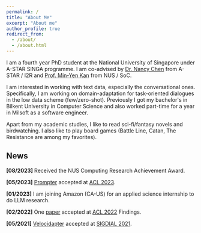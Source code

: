 ```yaml
---
permalink: /
title: "About Me"
excerpt: "About me"
author_profile: true
redirect_from: 
  - /about/
  - /about.html
---
```


I am a fourth year PhD student at the National University of Singapore under A-STAR SINGA programme. I am co-advised by [Dr. Nancy Chen](https://sites.google.com/site/nancyfchen/home?pli=1) from A-STAR / I2R and [Prof. Min-Yen Kan](https://www.comp.nus.edu.sg/~kanmy/) from NUS / SoC.

I am interested in working with text data, especially the conversational ones. Specifically, I am working on domain-adaptation for task-oriented dialogues in the low data scheme (few/zero-shot). Previously I got my bachelor's in Bilkent University in Computer Science and also worked part-time for a year in Milsoft as a software engineer. 

Apart from my academic studies, I like to read sci-fi/fantasy novels and birdwatching. I also like to play board games (Battle Line, Catan, The Resistance are among my favorites).   

## News
**[08/2023]** Received the NUS Computing Research Achievement Award.

**[05/2023]** [Prompter](https://arxiv.org/abs/2306.04724) accepted at [ACL 2023](https://2023.aclweb.org/).

**[01/2023]** I am joining Amazon (CA-US) for an applied science internship to do LLM research.

**[02/2022]** One [paper](https://aclanthology.org/2022.findings-acl.131/) accepted at [ACL 2022](https://www.2022.aclweb.org/) Findings.

**[05/2021]**  [Velocidapter](https://aclanthology.org/2021.sigdial-1.14/) accepted at [SIGDIAL 2021](https://www.sigdial.org/files/workshops/conference22/).

